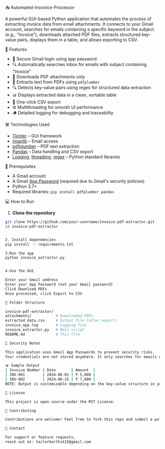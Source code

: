 📥 Automated-Inovoice-Processor


A powerful GUI-based Python application that automates the process of extracting invoice data from email attachments. 
It connects to your Gmail account, searches for emails containing a specific keyword in the subject (e.g., "Invoice"), 
downloads attached PDF files, extracts structured key-value pairs, displays them in a table, and allows exporting to CSV.


🚀 Features

- 📧 Secure Gmail login using app password
- 🔍 Automatically searches inbox for emails with subject containing "Invoice"
- 📎 Downloads PDF attachments only
- 📑 Extracts text from PDFs using `pdfplumber`
- 🔍 Detects key-value pairs using regex for structured data extraction
- 📊 Displays extracted data in a clean, sortable table
- 💾 One-click CSV export
- ⚙️ Multithreading for smooth UI performance
- 🪵 Detailed logging for debugging and traceability

🛠️ Technologies Used

- [Tkinter](w) – GUI framework
- [imaplib](w) – Email access
- [pdfplumber](w) – PDF text extraction
- [Pandas](w) – Data handling and CSV export
- [Logging](w), [threading](w), [regex](w) – Python standard libraries



🔐 Prerequisites

- A Gmail account
- A Gmail [App Password](w) (required due to Gmail's security policies)
- Python 3.7+
- Required libraries:
  `pip install pdfplumber pandas`


💻 How to Run

1. **Clone the repository**
 ```bash
 git clone https://github.com/your-username/invoice-pdf-extractor.git
 cd invoice-pdf-extractor


2. Install dependencies
pip install -r requirements.txt

3.Run the app
 python invoice_extractor.py


4.Use the GUI

Enter your Gmail address
Enter your App Password (not your Gmail password)
Click Download PDFs
Once processed, click Export to CSV

📂 Folder Structure

invoice-pdf-extractor/
attachments/           # Downloaded PDFs
extracted_data.csv     # Output file (after export)
invoice_app.log        # Logging file
invoice_extractor.py   # Main script
README.md              # This file

🔐 Security Notes

This application uses Gmail App Passwords to prevent security risks.
Your credentials are not stored anywhere. It only searches for emails with subject line containing Invoice

📊 Sample Output
| Invoice Number | Date       | Amount  |
| INV-001        | 2024-06-01 | ₹ 5,000 |
| INV-002        | 2024-06-15 | ₹ 7,800 |
NOTE: Output is customizable depending on the key-value structure in your PDF invoices.

📝 License

This project is open source under the MIT License.

🙌 Contributing

Contributions are welcome! Feel free to fork this repo and submit a pull request.

📧 Contact

For support or feature requests, 
reach out at: tailorkarthik15@gmail.com








